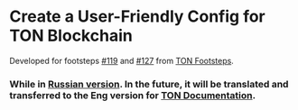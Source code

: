 # Create a User-Friendly Config for TON Blockchain 

Developed for footsteps [#119](https://github.com/ton-society/ton-footsteps/issues/119) and [#127](https://github.com/ton-society/ton-footsteps/issues/127) from [TON Footsteps](https://github.com/ton-society/ton-footsteps/issues/119).

### While in [Russian version](https://github.com/delovoyhomie/description-config-for-TON-Blockchain/blob/main/Russian-version.md). In the future, it will be translated and transferred to the Eng version for [TON Documentation](https://github.com/ton-community/ton-docs).
